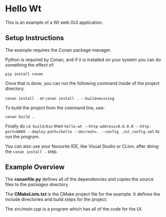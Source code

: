 # Hello Wt

This is an example of a Wt web GUI application.

## Setup Instructions
The example requires the Conan package manager.

Python is required by Conan, and if it is installed on your system you can do something the effect of:

``pip install conan``

Once that is done, you can run the following command inside of the project directory.

```conan install .``` or ```conan install . --build=missing```

To build the project from the command line, use:

``conan build .``

Finally do ``cd build/bin`` then ``hello-wt --http-address=0.0.0.0 --http-port=8080 --deploy-path=/hello --docroot=. --config ./wt_config.xml`` to run the program.

You can also use your favourite IDE, like Visual Studio or CLion, after doing the ``conan install .`` step.


## Example Overview
The **conanfile.py** defines all of the dependencies and copies the source files to the _packages_ directory.

The **CMakeLists.txt** is the CMake project file for the example. It defines the include directories and build steps for the project.

The _src/main.cpp_ is a program which has all of the code for the UI.

